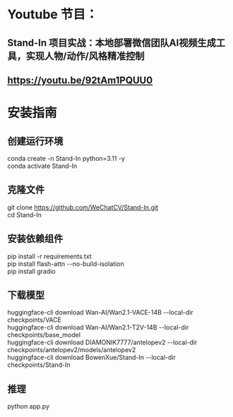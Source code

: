 # Youtube 节目：
## Stand-In 项目实战：本地部署微信团队AI视频生成工具，实现人物/动作/风格精准控制
## https://youtu.be/92tAm1PQUU0

# 安装指南
## 创建运行环境
conda create -n Stand-In python=3.11 -y  
conda activate Stand-In  

## 克隆文件
git clone https://github.com/WeChatCV/Stand-In.git  
cd Stand-In  

## 安装依赖组件
pip install -r requirements.txt  
pip install flash-attn --no-build-isolation  
pip install gradio  

## 下载模型
huggingface-cli download Wan-AI/Wan2.1-VACE-14B --local-dir  checkpoints/VACE  
huggingface-cli download Wan-AI/Wan2.1-T2V-14B --local-dir  checkpoints/base_model  
huggingface-cli download DIAMONIK7777/antelopev2 --local-dir  checkpoints/antelopev2/models/antelopev2  
huggingface-cli download BowenXue/Stand-In --local-dir checkpoints/Stand-In  

## 推理
python app.py  


  












 
















